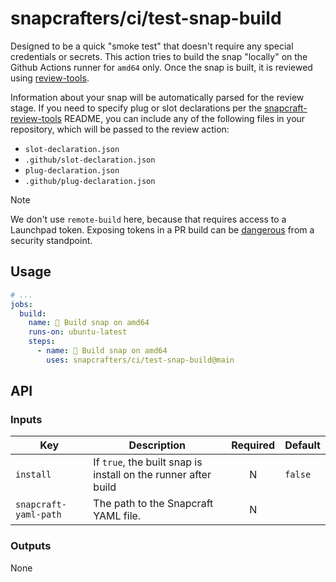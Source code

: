 # snapcrafters/ci/test-snap-build

Designed to be a quick "smoke test" that doesn't require any special credentials or secrets. This
action tries to build the snap "locally" on the Github Actions runner for `amd64` only. Once the
snap is built, it is reviewed using [review-tools].

Information about your snap will be automatically parsed for the review stage. If you need to
specify plug or slot declarations per the [snapcraft-review-tools] README, you can include any of
the following files in your repository, which will be passed to the review action:

- `slot-declaration.json`
- `.github/slot-declaration.json`
- `plug-declaration.json`
- `.github/plug-declaration.json`

> [!NOTE]
> We don't use `remote-build` here, because that requires access to a Launchpad token.
> Exposing tokens in a PR build can be [dangerous] from a security standpoint.

## Usage

```yaml
# ...
jobs:
  build:
    name: 🧪 Build snap on amd64
    runs-on: ubuntu-latest
    steps:
      - name: 🧪 Build snap on amd64
        uses: snapcrafters/ci/test-snap-build@main
```

## API

### Inputs

| Key       | Description                                                    | Required | Default |
| --------- | -------------------------------------------------------------- | :------: | :------ |
| `install` | If `true`, the built snap is install on the runner after build |    N     | `false` |
| `snapcraft-yaml-path`| The path to the Snapcraft YAML file.                |    N     |         |


### Outputs

None

[review-tools]: https://snapcraft.io/review-tools
[snapcraft-review-tools]: https://github.com/diddlesnaps/snapcraft-review-action/tree/master
[dangerous]: https://securitylab.github.com/research/github-actions-preventing-pwn-requests/
